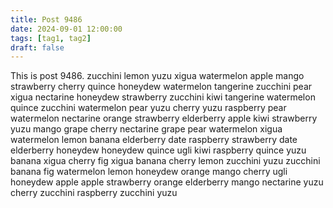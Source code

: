 ```yaml
---
title: Post 9486
date: 2024-09-01 12:00:00
tags: [tag1, tag2]
draft: false
---
```

This is post 9486.
zucchini
lemon
yuzu
xigua
watermelon
apple
mango
strawberry
cherry
quince
honeydew
watermelon
tangerine
zucchini
pear
xigua
nectarine
honeydew
strawberry
zucchini
kiwi
tangerine
watermelon
quince
zucchini
watermelon
pear
yuzu
cherry
yuzu
raspberry
pear
watermelon
nectarine
orange
strawberry
elderberry
apple
kiwi
strawberry
yuzu
mango
grape
cherry
nectarine
grape
pear
watermelon
xigua
watermelon
lemon
banana
elderberry
date
raspberry
strawberry
date
elderberry
honeydew
honeydew
quince
ugli
kiwi
raspberry
quince
yuzu
banana
xigua
cherry
fig
xigua
banana
cherry
lemon
zucchini
yuzu
zucchini
banana
fig
watermelon
lemon
honeydew
orange
mango
cherry
ugli
honeydew
apple
apple
strawberry
orange
elderberry
mango
nectarine
yuzu
cherry
zucchini
raspberry
zucchini
yuzu
